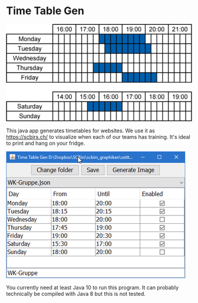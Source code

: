 # Time Table Gen

![Time Table Exampls](screenshot/WK-Gruppe.png "Time Table Example")

This java app generates timetables for websites. We use it as https://scbirs.ch/ to
visualize when each of our teams has training. It's ideal to print and hang on your fridge.

![GUI](screenshot/Time-Table-Gen.png "Time Table Example")

You currently need at least Java 10 to run this program. It can probably technically be compiled with Java 8 but
this is not tested.